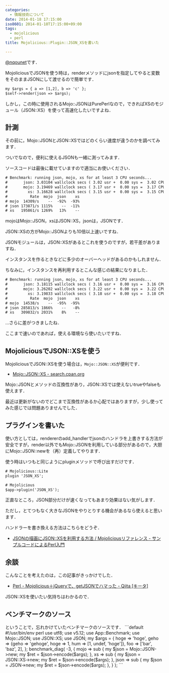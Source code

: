 ```yaml
---
categories:
  - 情報技術について
date: 2014-01-18 17:15:00
iso8601: 2014-01-18T17:15:00+09:00
tags:
  - mojolicious
  - perl
title: Mojolicious::Plugin::JSON_XSを書いた

---
```


<a href="https://twitter.com/nqounet">@nqounet</a>です．

MojoliciousでJSONを使う時は，renderメソッドにjsonを指定してやると変数をそのままJSONにして渡せるので簡単です．
```default
my $args = { a => [1,2], b => 'c' };
$self->render(json => $args);
```
しかし，この時に使用されるMojo::JSONはPurePerlなので，できればXSのモジュール（JSON::XS）を使って高速化したいですよね．

<h2>計測</h2>
その前に，Mojo::JSONとJSON::XSではどのくらい速度が違うのかを調べてみます．

ついでなので，便利に使えるJSONも一緒に測ってみます．

ソースコードは最後に載せていますので適当にお使いください．
```default
# Benchmark: running json, mojo, xs for at least 3 CPU seconds...
#       json: 3.03104 wallclock secs ( 3.02 usr +  0.00 sys =  3.02 CPU) @ 173870.86/s (n=525090)
#       mojo: 3.19469 wallclock secs ( 3.17 usr +  0.00 sys =  3.17 CPU) @ 14308.83/s (n=45359)
#         xs: 3.16628 wallclock secs ( 3.15 usr +  0.00 sys =  3.15 CPU) @ 195861.27/s (n=616963)
#          Rate  mojo  json    xs
# mojo  14309/s    --  -92%  -93%
# json 173871/s 1115%    --  -11%
# xs   195861/s 1269%   13%    --
```
mojoはMojo::JSON，xsはJSON::XS，jsonは，JSONです．

JSON::XSの方がMojo::JSONよりも10倍以上速いですね．

JSONモジュールは，JSON::XSがあるとこれを使うのですが，若干差がありますね．

インスタンスを作るときなどに多少のオーバーヘッドがあるのかもしれません．

ちなみに，インスタンスを再利用するとこんな感じの結果になりました．
```default
# Benchmark: running json, mojo, xs for at least 3 CPU seconds...
#       json: 3.18115 wallclock secs ( 3.16 usr +  0.00 sys =  3.16 CPU) @ 285812.66/s (n=903168)
#       mojo: 3.26202 wallclock secs ( 3.22 usr +  0.00 sys =  3.22 CPU) @ 14538.20/s (n=46813)
#         xs: 3.19833 wallclock secs ( 3.18 usr +  0.00 sys =  3.18 CPU) @ 309832.39/s (n=985267)
#          Rate  mojo  json    xs
# mojo  14538/s    --  -95%  -95%
# json 285813/s 1866%    --   -8%
# xs   309832/s 2031%    8%    --
```
…さらに差がつきましたね．

ここまで速いのであれば，使える環境なら使いたいですね．
<h2>MojoliciousでJSON::XSを使う</h2>
MojoliciousでJSON::XSを使う場合は，<code>Mojo::JSON::XS</code>が便利です．
<ul>
	<li><a href="http://search.cpan.org/dist/Mojo-JSON-Any/lib/Mojo/JSON/XS.pm">Mojo::JSON::XS - search.cpan.org</a></li>
</ul>
Mojo::JSONとメソッドの互換性があり，JSON::XSでは使えないtrueやfalseも使えます．

最近は更新がないのでどこまで互換性があるか心配ではありますが，少し使ってみた感じでは問題ありませんでした．
<h2>プラグインを書いた</h2>
使い方としては，rendererのadd_handlerでjsonのハンドラを上書きする方法が安全ですが，render以外でもMojo::JSONを利用している部分があるので，大胆にMojo::JSON::newを（再）定義してやります．

使う時はいつもと同じようにpluginメソッドで呼び出すだけです．
```default
# Mojolicious::Lite
plugin 'JSON_XS';

# Mojolicious
$app->plugin('JSON_XS');
```
正直なところ，JSON部分だけが速くなってもあまり効果はない気がします．

ただし，とてつもなく大きなJSONをやりとりする機会があるなら使えると思います．

ハンドラーを書き換える方法はこちらをどうぞ．
<ul>
	<li><a href="http://d.hatena.ne.jp/perlcodesample/20121205/1354863719">JSONの描画にJSON::XSを利用する方法 / Mojoliciousリファレンス - サンプルコードによるPerl入門</a></li>
</ul>
<h2>余談</h2>
こんなことを考えたのは，この記事がきっかけでした．
<ul>
	<li><a href="https://qiita.com/otaka/items/d1ea0321fef039f01691">Perl - Mojolicious＋jQueryで、getJSONでハマった - Qiita [キータ]</a></li>
</ul>
JSON::XSを使いたい気持ちはわかるので．
<h2>ベンチマークのソース</h2>
ということで，忘れかけていたベンチマークのソースです．
```default
#!/usr/bin/env perl
use utf8;
use v5.12;
use App::Benchmark;
use Mojo::JSON;
use JSON::XS;
use JSON;
my $args = {
  hoge => 'hoge',
  geho => {geho => 'gehoge', hoge => 1, hum => [1, undef, 'hoge']},
  foo => ['bar', 'baz', 2],
};
benchmark_diag(
  -3,
  {
    mojo =>
      sub { my $json = Mojo::JSON->new; my $ret = $json->encode($args); },
    xs   => sub { my $json = JSON::XS->new; my $ret = $json->encode($args); },
    json => sub { my $json = JSON->new;     my $ret = $json->encode($args); },
  }
);
```    	